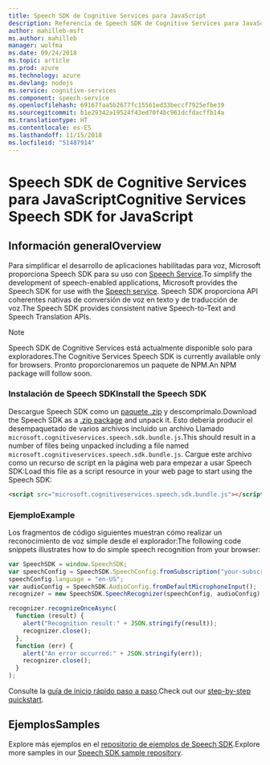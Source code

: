 ```yaml
---
title: Speech SDK de Cognitive Services para JavaScript
description: Referencia de Speech SDK de Cognitive Services para JavaScript
author: mahilleb-msft
ms.author: mahilleb
manager: wolfma
ms.date: 09/24/2018
ms.topic: article
ms.prod: azure
ms.technology: azure
ms.devlang: nodejs
ms.service: cognitive-services
ms.component: speech-service
ms.openlocfilehash: 69167faa5b2677fc15561ed33beccf7925efbe39
ms.sourcegitcommit: b1e29342a19524f43ed70f4bc961dcfdacffb14a
ms.translationtype: HT
ms.contentlocale: es-ES
ms.lasthandoff: 11/15/2018
ms.locfileid: "51487914"
---
```

# <a name="cognitive-services-speech-sdk-for-javascript"></a><span data-ttu-id="edc21-103">Speech SDK de Cognitive Services para JavaScript</span><span class="sxs-lookup"><span data-stu-id="edc21-103">Cognitive Services Speech SDK for JavaScript</span></span>

## <a name="overview"></a><span data-ttu-id="edc21-104">Información general</span><span class="sxs-lookup"><span data-stu-id="edc21-104">Overview</span></span>

<span data-ttu-id="edc21-105">Para simplificar el desarrollo de aplicaciones habilitadas para voz, Microsoft proporciona Speech SDK para su uso con [Speech Service](https://aka.ms/csspeech).</span><span class="sxs-lookup"><span data-stu-id="edc21-105">To simplify the development of speech-enabled applications, Microsoft provides the Speech SDK for use with the [Speech service](https://aka.ms/csspeech).</span></span>
<span data-ttu-id="edc21-106">Speech SDK proporciona API coherentes nativas de conversión de voz en texto y de traducción de voz.</span><span class="sxs-lookup"><span data-stu-id="edc21-106">The Speech SDK provides consistent native Speech-to-Text and Speech Translation APIs.</span></span>

> [!NOTE]
> <span data-ttu-id="edc21-107">Speech SDK de Cognitive Services está actualmente disponible solo para exploradores.</span><span class="sxs-lookup"><span data-stu-id="edc21-107">The Cognitive Services Speech SDK is currently available only for browsers.</span></span>
> <span data-ttu-id="edc21-108">Pronto proporcionaremos un paquete de NPM.</span><span class="sxs-lookup"><span data-stu-id="edc21-108">An NPM package will follow soon.</span></span>

### <a name="install-the-speech-sdk"></a><span data-ttu-id="edc21-109">Instalación de Speech SDK</span><span class="sxs-lookup"><span data-stu-id="edc21-109">Install the Speech SDK</span></span>

<span data-ttu-id="edc21-110">Descargue Speech SDK como un [paquete .zip](https://aka.ms/csspeech/jsbrowserpackage) y descomprímalo.</span><span class="sxs-lookup"><span data-stu-id="edc21-110">Download the Speech SDK as a [.zip package](https://aka.ms/csspeech/jsbrowserpackage) and unpack it.</span></span>
<span data-ttu-id="edc21-111">Esto debería producir el desempaquetado de varios archivos incluido un archivo Llamado `microsoft.cognitiveservices.speech.sdk.bundle.js`.</span><span class="sxs-lookup"><span data-stu-id="edc21-111">This should result in a number of files being unpacked including a file named `microsoft.cognitiveservices.speech.sdk.bundle.js`.</span></span>
<span data-ttu-id="edc21-112">Cargue este archivo como un recurso de script en la página web para empezar a usar Speech SDK:</span><span class="sxs-lookup"><span data-stu-id="edc21-112">Load this file as a script resource in your web page to start using the Speech SDK:</span></span>

```html
<script src="microsoft.cognitiveservices.speech.sdk.bundle.js"></script>
```

### <a name="example"></a><span data-ttu-id="edc21-113">Ejemplo</span><span class="sxs-lookup"><span data-stu-id="edc21-113">Example</span></span> 

<span data-ttu-id="edc21-114">Los fragmentos de código siguientes muestran cómo realizar un reconocimiento de voz simple desde el explorador:</span><span class="sxs-lookup"><span data-stu-id="edc21-114">The following code snippets illustrates how to do simple speech recognition from your browser:</span></span>

```javascript 
var SpeechSDK = window.SpeechSDK;
var speechConfig = SpeechSDK.SpeechConfig.fromSubscription("your-subscription-key", "your-service-region");
speechConfig.language = "en-US";
var audioConfig = SpeechSDK.AudioConfig.fromDefaultMicrophoneInput();
recognizer = new SpeechSDK.SpeechRecognizer(speechConfig, audioConfig);

recognizer.recognizeOnceAsync(
  function (result) {
    alert("Recognition result:" + JSON.stringify(result));
    recognizer.close();
  },
  function (err) {
    alert("An error occurred:" + JSON.stringify(err));
    recognizer.close();
  }
);
``` 

<span data-ttu-id="edc21-115">Consulte la [guía de inicio rápido paso a paso](/azure/cognitive-services/speech-service/quickstart-js-browser).</span><span class="sxs-lookup"><span data-stu-id="edc21-115">Check out our [step-by-step quickstart](/azure/cognitive-services/speech-service/quickstart-js-browser).</span></span>

## <a name="samples"></a><span data-ttu-id="edc21-116">Ejemplos</span><span class="sxs-lookup"><span data-stu-id="edc21-116">Samples</span></span>

<span data-ttu-id="edc21-117">Explore más ejemplos en el [repositorio de ejemplos de Speech SDK](https://aka.ms/csspeech/samples).</span><span class="sxs-lookup"><span data-stu-id="edc21-117">Explore more samples in our [Speech SDK sample repository](https://aka.ms/csspeech/samples).</span></span>
